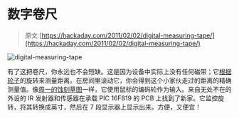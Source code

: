 # 数字卷尺

> 原文:[https://hackaday.com/2011/02/02/digital-measuring-tape/](https://hackaday.com/2011/02/02/digital-measuring-tape/)

![](../Images/f006645e40c4a399409d2685ee4069c6.png "digital-measuring-tape")

有了这把卷尺，你永远也不会短缺。这是因为设备中实际上没有任何磁带；它[根据轮子](http://www.instructables.com/id/Digital-Measuring-Tape)的旋转来测量距离。在房间里滚动它，你会得到这个小家伙走过的距离的精确测量值。像[周一的蚀刻草图](http://hackaday.com/2011/01/31/etch-a-sketch-computer-is-a-surprisingly-simple-hack/)一样，它使用鼠标的编码轮作为输入。来自无处不在的外设的 IR 发射器和传感器在承载 PIC 16F819 的 PCB 上找到了新家。它监控旋转，将其转换成英寸，然后在 7 段显示器上显示出来。方便，又便宜！